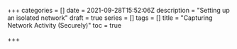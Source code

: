 +++
categories = []
date = 2021-09-28T15:52:06Z
description = "Setting up an isolated network"
draft = true
series = []
tags = []
title = "Capturing Network Activity (Securely)"
toc = true

+++
